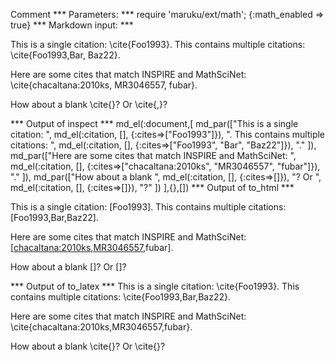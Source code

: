 Comment
*** Parameters: ***
require 'maruku/ext/math'; {:math_enabled => true}
*** Markdown input: ***

This is a single citation: \cite{Foo1993}.  This contains multiple citations: \cite{Foo1993,Bar, Baz22}.

Here are some cites that match INSPIRE and MathSciNet: \cite{chacaltana:2010ks, MR3046557, fubar}.

How about a blank \cite{}? Or \cite{,}?

*** Output of inspect ***
md_el(:document,[
        md_par(["This is a single citation: ",
		   md_el(:citation, [], {:cites=>["Foo1993"]}), ". This contains multiple citations: ",
		   md_el(:citation, [], {:cites=>["Foo1993", "Bar", "Baz22"]}), "."
		]),
		md_par(["Here are some cites that match INSPIRE and MathSciNet: ",
		   md_el(:citation, [], {:cites=>["chacaltana:2010ks", "MR3046557", "fubar"]}),
		   "."
		]),
		md_par(["How about a blank ", md_el(:citation, [], {:cites=>[]}),
		   "? Or ", md_el(:citation, [], {:cites=>[]}), "?"
		])
],{},[])
*** Output of to_html ***
<p>This is a single citation: <span class="maruku-citation">[Foo1993]</span>. This contains multiple citations: <span class="maruku-citation">[Foo1993,Bar,Baz22]</span>.</p>

<p>Here are some cites that match INSPIRE and MathSciNet: <span class="maruku-citation">[<a href="http://inspirehep.net/search?p=chacaltana%3A2010ks">chacaltana:2010ks</a>,<a href="http://www.ams.org/mathscinet-getitem?mr=3046557">MR3046557</a>,fubar]</span>.</p>

<p>How about a blank <span class="maruku-citation">[]</span>? Or <span class="maruku-citation">[]</span>?</p>
*** Output of to_latex ***
This is a single citation: \cite{Foo1993}. This contains multiple citations: \cite{Foo1993,Bar,Baz22}.

Here are some cites that match INSPIRE and MathSciNet: \cite{chacaltana:2010ks,MR3046557,fubar}.

How about a blank \cite{}? Or \cite{}?